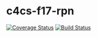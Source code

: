 # c4cs-f17-rpn

[![Coverage Status](https://coveralls.io/repos/github/keshavRamesh/c4cs-f17-rpn/badge.svg?branch=master)](https://coveralls.io/github/keshavRamesh/c4cs-f17-rpn?branch=master)
[![Build Status](https://travis-ci.org/keshavRamesh/c4cs-f17-rpn.svg?branch=master)](https://travis-ci.org/keshavRamesh/c4cs-f17-rpn)
